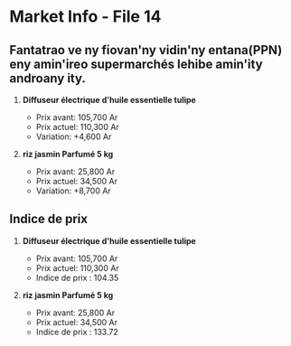 # Market Info - File 14

## Fantatrao ve ny fiovan'ny vidin'ny entana(PPN) eny amin'ireo supermarchés lehibe amin'ity androany ity.

1. **Diffuseur électrique d'huile essentielle tulipe**
   - Prix avant: 105,700 Ar
   - Prix actuel: 110,300 Ar
   - Variation: +4,600 Ar

2. **riz jasmin Parfumé 5 kg**
   - Prix avant: 25,800 Ar
   - Prix actuel: 34,500 Ar
   - Variation: +8,700 Ar



## Indice de prix

1. **Diffuseur électrique d'huile essentielle tulipe**
   - Prix avant: 105,700 Ar
   - Prix actuel: 110,300 Ar
   - Indice de prix : 104.35

2. **riz jasmin Parfumé 5 kg**
   - Prix avant: 25,800 Ar
   - Prix actuel: 34,500 Ar
   - Indice de prix : 133.72

